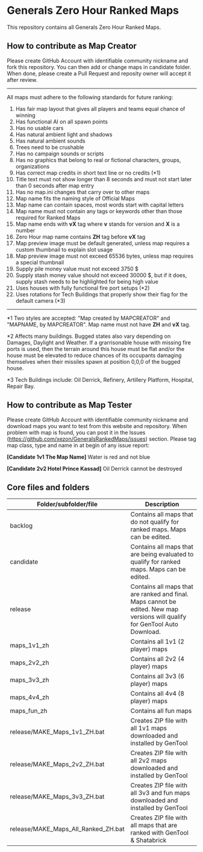# Generals Zero Hour Ranked Maps

This repository contains all Generals Zero Hour Ranked Maps.

## How to contribute as Map Creator

Please create GitHub Account with identifiable community nickname and fork this repository. You can then add or change maps in candidate folder. When done, please create a Pull Request and reposity owner will accept it after review.

---

All maps must adhere to the following standards for future ranking:

1. Has fair map layout that gives all players and teams equal chance of winning
2. Has functional AI on all spawn points
3. Has no usable cars
4. Has natural ambient light and shadows
5. Has natural ambient sounds
6. Trees need to be crushable
7. Has no campaign sounds or scripts
8. Has no graphics that belong to real or fictional characters, groups, organizations
9. Has correct map credits in short text line or no credits (*1)
10. Title text must not show longer than 8 seconds and must not start later than 0 seconds after map entry
11. Has no map.ini changes that carry over to other maps
12. Map name fits the naming style of Official Maps
13. Map name can contain spaces, most words start with capital letters
14. Map name must not contain any tags or keywords other than those required for Ranked Maps
15. Map name ends with **vX** tag where **v** stands for version and **X** is a number
16. Zero Hour map name contains **ZH** tag before **vX** tag
17. Map preview image must be default generated, unless map requires a custom thumbnail to explain slot usage
18. Map preview image must not exceed 65536 bytes, unless map requires a special thumbnail
19. Supply pile money value must not exceed 3750 $
20. Supply stash money value should not exceed 30000 $, but if it does, supply stash needs to be highlighted for being high value
21. Uses houses with fully functional fire port setups (*2)
22. Uses rotations for Tech Buildings that properly show their flag for the default camera (*3)

---

*1 Two styles are accepted: "Map created by MAPCREATOR" and "MAPNAME, by MAPCREATOR". Map name must not have **ZH** and **vX** tag.

*2 Affects many buildings. Bugged states also vary depending on Damages, Daylight and Weather. If a grarrisonable house with missing fire ports is used, then the terrain around this house must be flat and/or the house must be elevated to reduce chances of its occupants damaging themselves when their missiles spawn at position 0,0,0 of the bugged house.

*3 Tech Buildings include: Oil Derrick, Refinery, Artillery Platform, Hospital, Repair Bay.

## How to contribute as Map Tester

Please create GitHub Account with identifiable community nickname and download maps you want to test from this website and repository. When problem with map is found, you can post it in the Issues (https://github.com/xezon/GeneralsRankedMaps/issues) section. Please tag map class, type and name in at begin of any issue report:

**[Candidate 1v1 The Map Name]** Water is red and not blue

**[Candidate 2v2 Hotel Prince Kassad]** Oil Derrick cannot be destroyed

## Core files and folders

| Folder/subfolder/file               | Description  |
| ----------------------------------- | ------------ |
| backlog                             | Contains all maps that do not qualify for ranked maps. Maps can be edited. |
| candidate                           | Contains all maps that are being evaluated to qualify for ranked maps.  Maps can be edited. |
| release                             | Contains all maps that are ranked and final. Maps cannot be edited. New map versions will qualify for GenTool Auto Download. |
| maps_1v1_zh                         | Contains all 1v1 (2 player) maps |
| maps_2v2_zh                         | Contains all 2v2 (4 player) maps |
| maps_3v3_zh                         | Contains all 3v3 (6 player) maps |
| maps_4v4_zh                         | Contains all 4v4 (8 player) maps |
| maps_fun_zh                         | Contains all fun maps |
| release/MAKE_Maps_1v1_ZH.bat        | Creates ZIP file with all 1v1 maps downloaded and installed by GenTool |
| release/MAKE_Maps_2v2_ZH.bat        | Creates ZIP file with all 2v2 maps downloaded and installed by GenTool |
| release/MAKE_Maps_3v3_ZH.bat        | Creates ZIP file with all 3v3 and fun maps downloaded and installed by GenTool |
| release/MAKE_Maps_All_Ranked_ZH.bat | Creates ZIP file with all maps that are ranked with GenTool & Shatabrick |
